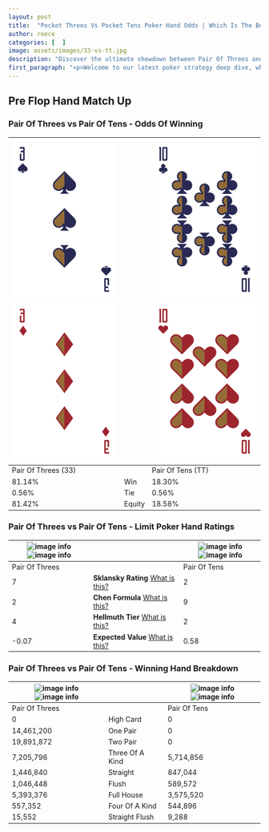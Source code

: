 ```yaml
---
layout: post
title:  "Pocket Threes Vs Pocket Tens Poker Hand Odds | Which Is The Better Hand In Poker? A Complete Guide"
author: reece
categories: [  ]
image: assets/images/33-vs-tt.jpg
description: "Discover the ultimate showdown between Pair Of Threes and Pair Of Tens in poker! Uncover the odds, strategies, and scenarios where one hand triumphs over the other. Get ready to up your poker game with this thrilling analysis."
first_paragraph: "<p>Welcome to our latest poker strategy deep dive, where we're pitting two distinct hands against each other in a high-stakes showdown: Pair Of Threes vs Pair Of Tens.</p><p>In the dynamic world of poker, every decision counts, and knowing which hand holds the upper hand is key to your success at the table.</p><p>In this article, we'll dissect these two hands, explore the scenarios where one dominates the other, and equip you with the knowledge to make strategic choices that can tip the odds in your favor.</p><p>Get ready to unravel the intriguing dynamics of these poker hands and elevate your game to new heights.</p>"
---
```




[comment]: # (sp0)

## Pre Flop Hand Match Up

<div class="table hand-ratings" markdown="1"> 



### Pair Of Threes vs Pair Of Tens - Odds Of Winning


    
| ![image info](assets/images/hand1/3.png) ![image info](assets/images/hand1/3o.png) |  | ![image info](assets/images/hand2/t.png) ![image info](assets/images/hand2/to.png) |
| -------- | -------- | -------- |
| Pair Of Threes (33) |  | Pair Of Tens (TT) |
| 81.14% | Win | 18.30% |
| 0.56% | Tie | 0.56% |
| 81.42% | Equity | 18.58% |




[comment]: # (sp1)



### Pair Of Threes vs Pair Of Tens - Limit Poker Hand Ratings


    
| ![image info](https://www.riverpairs.com/assets/images/hand1/3.png) ![image info](https://www.riverpairs.com/assets/images/hand1/3o.png) |  | ![image info](https://www.riverpairs.com/assets/images/hand2/t.png) ![image info](https://www.riverpairs.com/assets/images/hand2/to.png) |
| -------- | -------- | -------- |
| Pair Of Threes |  | Pair Of Tens |
| 7 | **Sklansky Rating** [What is this?](/sklansky-rating-explained) | 2 |
| 2 | **Chen Formula** [What is this?](/chen-formula-explained) | 9 |
| 4 | **Hellmuth Tier** [What is this?](/Hellmuth-tier-explained) | 2 |
| -0.07 | **Expected Value** [What is this?](/expected-value-explained) | 0.58 |




[comment]: # (sp2)



### Pair Of Threes vs Pair Of Tens - Winning Hand Breakdown


    
| ![image info](https://www.riverpairs.com/assets/images/hand1/3.png) ![image info](https://www.riverpairs.com/assets/images/hand1/3o.png) |  | ![image info](https://www.riverpairs.com/assets/images/hand2/t.png) ![image info](https://www.riverpairs.com/assets/images/hand2/to.png) |
| -------- | -------- | -------- |
| Pair Of Threes |  | Pair Of Tens |
| 0 | High Card | 0 |
| 14,461,200 | One Pair | 0 |
| 19,891,872 | Two Pair | 0 |
| 7,205,796 | Three Of A Kind | 5,714,856 |
| 1,446,840 | Straight | 847,044 |
| 1,046,448 | Flush | 589,572 |
| 5,393,376 | Full House | 3,575,520 |
| 557,352 | Four Of A Kind | 544,896 |
| 15,552 | Straight Flush | 9,288 |




[comment]: # (sp3)



</div>

[comment]: # (sp4)



[comment]: # (sp5)

